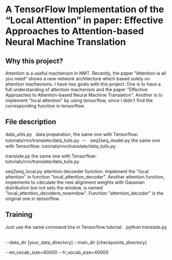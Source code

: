 A TensorFlow Implementation of the “Local Attention” in paper: Effective Approaches to Attention-based Neural Machine Translation    
====

Why this project?    
----
  Attention is a useful machenism in NMT. Recently, the paper "Attention ia all you need" shows a new network 
  architecture which based solely on attention machenisms. I have two goals with this project. One is to have a 
  full understanding of attention machenism and the paper "Effective Approaches to Attention-based Neural Machine Translation".
  Another is to implement "local attention" by using tensorflow, since I didn't find the corresponding function in tensorflow.
  
File description   
----
  data_utils.py   data preparation, the same one with Tensorflow: tutorials/rnn/translate/data_tuils.py  －
  
  seq2seq_model.py  the same one with Tensorflow: tutorials/rnn/translate/data_tuils.py  
  
  translate.py  the same one with Tensorflow: tutorials/rnn/translate/data_tuils.py  
  
  seq2seq_local.py  attention decoeder function. Implement the "local attention" in function "local_attention_decoder". Another attention function, implements to calculate the new alignment weights with Gaussian distribution but not sets
the window, is named "local_attention_decodere_nowindow". Function "attention_decoder" is the original one
in tensorflow.
                   
Training  
----
  Just use the same command line in Tensorflow tutorial:  
  python translate.py  
  
  --data_dir [your_data_directory] --train_dir [checkpoints_directory]  
  
  --en_vocab_size=40000 --fr_vocab_size=40000  
  
  

                    
